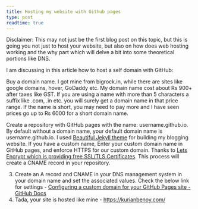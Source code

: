 ```yaml
---
title: Hosting my website with Github pages
type: post
readtime: true
---
```


Disclaimer: This may not just be the first blog post on this topic, but this is going you not just to host your website, but also on how does web hosting working and the why part which will delve a bit into some theoretical portions like DNS.

I am discussing in this article how to host a self domain with GitHub:

Buy a domain name. I got mine from bigrock.in, while there are sites like google domains, hover, GoDaddy etc. My domain name cost about Rs 900+ after taxes like GST. If you are using a name with more than 5 characters a suffix like .com, .in etc. you will surely get a domain name in that price range. If the name is short, you may need to pay more and I have seen prices go up to Rs 6000 for a short domain name.



Create a repository with GitHub pages with the name: username.github.io. By default without a domain name, your default domain name is username.github.io. I used [Beautiful Jekyll theme](https://github.com/daattali/beautiful-jekyll) for building my blogging website. If you have a custom name, Enter your custom domain name in GitHub pages, and enforce HTTPS for our custom domain. Thanks to [Lets Encrypt which is providing free SSL/TLS Certificates](https://letsencrypt.org/). This process will create a CNAME record in your repository.


3. Create an A record and CNAME in your DNS management system in your domain name and set the associated values. Check the below link for settings - [Configuring a custom domain for your GitHub Pages site - GitHub Docs](https://docs.github.com/en/github/working-with-github-pages/managing-a-custom-domain-for-your-github-pages-site)
4. Tada, your site is hosted like mine - https://kurianbenoy.com/
